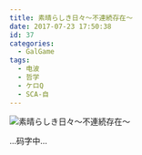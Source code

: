 ```yaml
---
title: 素晴らしき日々～不連続存在～
date: 2017-07-23 17:50:38
id: 37
categories:
  - GalGame
tags:
  - 电波
  - 哲学
  - ケロQ
  - SCA-自
---
```

![素晴らしき日々～不連続存在～](_SGTitle990100.jpg)

…码字中…
